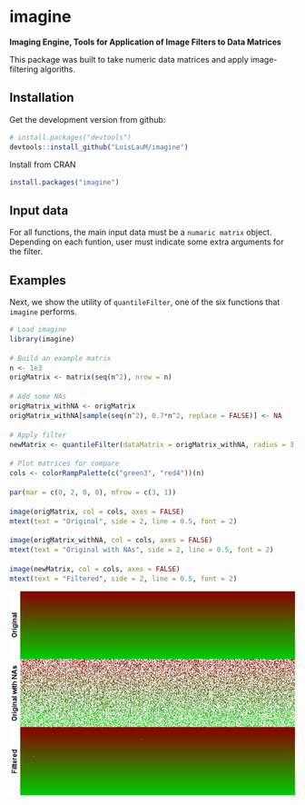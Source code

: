 imagine
=======

<!-- [![CRAN\_Status\_Badge](http://www.r-pkg.org/badges/version/imagine)](http://cran.r-project.org/package=imagine) [![](http://cranlogs.r-pkg.org/badges/imagine)](http://cran.rstudio.com/web/packages/imagine/index.html) -->
**Imaging Engine, Tools for Application of Image Filters to Data Matrices**

This package was built to take numeric data matrices and apply image-filtering algoriths.

Installation
------------

Get the development version from github:

``` r
# install.packages("devtools")
devtools::install_github("LuisLauM/imagine")
```

Install from CRAN

``` r
install.packages("imagine")
```

Input data
----------

For all functions, the main input data must be a `numaric matrix` object. Depending on each funtion, user must indicate some extra arguments for the filter.

Examples
--------

Next, we show the utility of `quantileFilter`, one of the six functions that `imagine` performs.

``` r
# Load imagine
library(imagine)

# Build an example matrix
n <- 1e3
origMatrix <- matrix(seq(n^2), nrow = n)

# Add some NAs
origMatrix_withNA <- origMatrix
origMatrix_withNA[sample(seq(n^2), 0.7*n^2, replace = FALSE)] <- NA

# Apply filter
newMatrix <- quantileFilter(dataMatrix = origMatrix_withNA, radius = 3, x = 0.1, times = 2)

# Plot matrices for compare
cols <- colorRampPalette(c("green3", "red4"))(n)

par(mar = c(0, 2, 0, 0), mfrow = c(3, 1))

image(origMatrix, col = cols, axes = FALSE)
mtext(text = "Original", side = 2, line = 0.5, font = 2)

image(origMatrix_withNA, col = cols, axes = FALSE)
mtext(text = "Original with NAs", side = 2, line = 0.5, font = 2)

image(newMatrix, col = cols, axes = FALSE)
mtext(text = "Filtered", side = 2, line = 0.5, font = 2)
```

![](README-unnamed-chunk-4-1.png)
